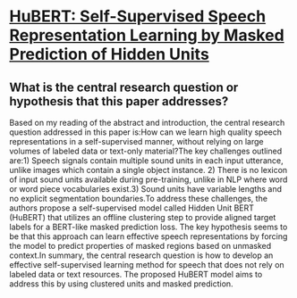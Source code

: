 # [HuBERT: Self-Supervised Speech Representation Learning by Masked   Prediction of Hidden Units](https://arxiv.org/abs/2106.07447)

## What is the central research question or hypothesis that this paper addresses?

Based on my reading of the abstract and introduction, the central research question addressed in this paper is:How can we learn high quality speech representations in a self-supervised manner, without relying on large volumes of labeled data or text-only material?The key challenges outlined are:1) Speech signals contain multiple sound units in each input utterance, unlike images which contain a single object instance. 2) There is no lexicon of input sound units available during pre-training, unlike in NLP where word or word piece vocabularies exist.3) Sound units have variable lengths and no explicit segmentation boundaries.To address these challenges, the authors propose a self-supervised model called Hidden Unit BERT (HuBERT) that utilizes an offline clustering step to provide aligned target labels for a BERT-like masked prediction loss. The key hypothesis seems to be that this approach can learn effective speech representations by forcing the model to predict properties of masked regions based on unmasked context.In summary, the central research question is how to develop an effective self-supervised learning method for speech that does not rely on labeled data or text resources. The proposed HuBERT model aims to address this by using clustered units and masked prediction.
